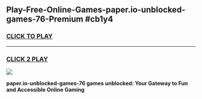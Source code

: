 
## Play-Free-Online-Games-paper.io-unblocked-games-76-Premium #cb1y4
<h3>
<a href="https://premium.freeplayer.one?title=paper.io-unblocked-games-76&ref=8M">CLICK TO PLAY</a></h3>
<hr>

<h3>
<a href="https://premium.freeplayer.one?title=paper.io-unblocked-games-76&ref=8M">CLICK 2 PLAY</a>
  
</h3>

<a href="https://premium.freeplayer.one?title=paper.io-unblocked-games-76&ref=8M"><img src="https://clearcache.store/games.png"></a>


**paper.io-unblocked-games-76 games unblocked: Your Gateway to Fun and Accessible Online Gaming**
